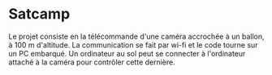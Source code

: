 Satcamp
=======

Le projet consiste en la télécommande d'une caméra accrochée à un ballon, à 100 m d'altitude. 
La communication se fait par wi-fi et le code tourne sur un PC embarqué. Un ordinateur au sol 
peut se connecter à l'ordinateur attaché à la caméra pour contrôler cette dernière.



